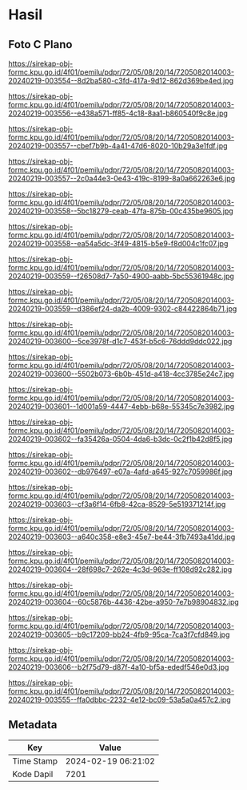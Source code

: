 # Hasil

## Foto C Plano

https://sirekap-obj-formc.kpu.go.id/4f01/pemilu/pdpr/72/05/08/20/14/7205082014003-20240219-003554--8d2ba580-c3fd-417a-9d12-862d369be4ed.jpg

https://sirekap-obj-formc.kpu.go.id/4f01/pemilu/pdpr/72/05/08/20/14/7205082014003-20240219-003556--e438a571-ff85-4c18-8aa1-b860540f9c8e.jpg

https://sirekap-obj-formc.kpu.go.id/4f01/pemilu/pdpr/72/05/08/20/14/7205082014003-20240219-003557--cbef7b9b-4a41-47d6-8020-10b29a3e1fdf.jpg

https://sirekap-obj-formc.kpu.go.id/4f01/pemilu/pdpr/72/05/08/20/14/7205082014003-20240219-003557--2c0a44e3-0e43-419c-8199-8a0a662263e6.jpg

https://sirekap-obj-formc.kpu.go.id/4f01/pemilu/pdpr/72/05/08/20/14/7205082014003-20240219-003558--5bc18279-ceab-47fa-875b-00c435be9605.jpg

https://sirekap-obj-formc.kpu.go.id/4f01/pemilu/pdpr/72/05/08/20/14/7205082014003-20240219-003558--ea54a5dc-3f49-4815-b5e9-f8d004c1fc07.jpg

https://sirekap-obj-formc.kpu.go.id/4f01/pemilu/pdpr/72/05/08/20/14/7205082014003-20240219-003559--f26508d7-7a50-4900-aabb-5bc55361948c.jpg

https://sirekap-obj-formc.kpu.go.id/4f01/pemilu/pdpr/72/05/08/20/14/7205082014003-20240219-003559--d386ef24-da2b-4009-9302-c84422864b71.jpg

https://sirekap-obj-formc.kpu.go.id/4f01/pemilu/pdpr/72/05/08/20/14/7205082014003-20240219-003600--5ce3978f-d1c7-453f-b5c6-76ddd9ddc022.jpg

https://sirekap-obj-formc.kpu.go.id/4f01/pemilu/pdpr/72/05/08/20/14/7205082014003-20240219-003600--5502b073-6b0b-451d-a418-4cc3785e24c7.jpg

https://sirekap-obj-formc.kpu.go.id/4f01/pemilu/pdpr/72/05/08/20/14/7205082014003-20240219-003601--1d001a59-4447-4ebb-b68e-55345c7e3982.jpg

https://sirekap-obj-formc.kpu.go.id/4f01/pemilu/pdpr/72/05/08/20/14/7205082014003-20240219-003602--fa35426a-0504-4da6-b3dc-0c2f1b42d8f5.jpg

https://sirekap-obj-formc.kpu.go.id/4f01/pemilu/pdpr/72/05/08/20/14/7205082014003-20240219-003602--db976497-e07a-4afd-a645-927c7059986f.jpg

https://sirekap-obj-formc.kpu.go.id/4f01/pemilu/pdpr/72/05/08/20/14/7205082014003-20240219-003603--cf3a6f14-6fb8-42ca-8529-5e519371214f.jpg

https://sirekap-obj-formc.kpu.go.id/4f01/pemilu/pdpr/72/05/08/20/14/7205082014003-20240219-003603--a640c358-e8e3-45e7-be44-3fb7493a41dd.jpg

https://sirekap-obj-formc.kpu.go.id/4f01/pemilu/pdpr/72/05/08/20/14/7205082014003-20240219-003604--28f698c7-262e-4c3d-963e-ff108d92c282.jpg

https://sirekap-obj-formc.kpu.go.id/4f01/pemilu/pdpr/72/05/08/20/14/7205082014003-20240219-003604--60c5876b-4436-42be-a950-7e7b98904832.jpg

https://sirekap-obj-formc.kpu.go.id/4f01/pemilu/pdpr/72/05/08/20/14/7205082014003-20240219-003605--b9c17209-bb24-4fb9-95ca-7ca3f7cfd849.jpg

https://sirekap-obj-formc.kpu.go.id/4f01/pemilu/pdpr/72/05/08/20/14/7205082014003-20240219-003606--b2f75d79-d87f-4a10-bf5a-ededf546e0d3.jpg

https://sirekap-obj-formc.kpu.go.id/4f01/pemilu/pdpr/72/05/08/20/14/7205082014003-20240219-003555--ffa0dbbc-2232-4e12-bc09-53a5a0a457c2.jpg


## Metadata

| Key        | Value               |
| ---------- | ------------------- |
| Time Stamp | 2024-02-19 06:21:02 |
| Kode Dapil | 7201                |



